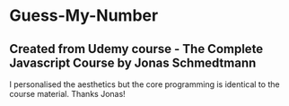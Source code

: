 # Guess-My-Number
## Created from Udemy course - The Complete Javascript Course by Jonas Schmedtmann
I personalised the aesthetics but the core programming is identical to the course material.
Thanks Jonas!
